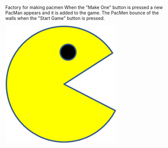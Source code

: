 Factory for making pacmen
When the "Make One" button is pressed a new PacMan appears and it is added to the game. The PacMen bounce of the walls when the "Start Game" button is pressed. 

<img src="PacMan1.png">
